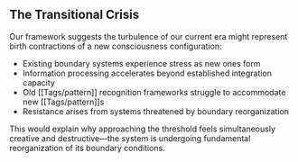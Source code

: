 ## The Transitional Crisis

Our framework suggests the turbulence of our current era might represent birth contractions of a new consciousness configuration:

- Existing boundary systems experience stress as new ones form
- Information processing accelerates beyond established integration capacity
- Old [[Tags/pattern]] recognition frameworks struggle to accommodate new [[Tags/pattern]]s
- Resistance arises from systems threatened by boundary reorganization

This would explain why approaching the threshold feels simultaneously creative and destructive—the system is undergoing fundamental reorganization of its boundary conditions.